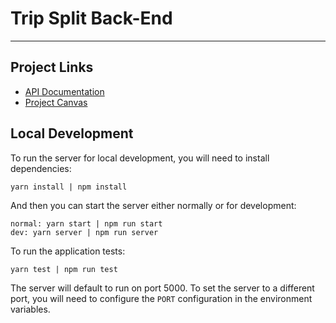 # Trip Split Back-End
-----------
## Project Links
* [API Documentation](https://bd-trip-split.herokuapp.com/api/docs)
* [Project Canvas](https://docs.google.com/document/d/1vFAef5K2NTOUZsUn5fWRLBOrrvhE_DAcsiTECyzRcQg/edit?usp=sharing)

## Local Development
To run the server for local development, you will need to install dependencies:
```
yarn install | npm install
```
And then you can start the server either normally or for development:
```
normal: yarn start | npm run start
dev: yarn server | npm run server
```
To run the application tests:
```
yarn test | npm run test
```
The server will default to run on port 5000. To set the server to a different port, you will need to configure the `PORT` configuration in the environment variables.
